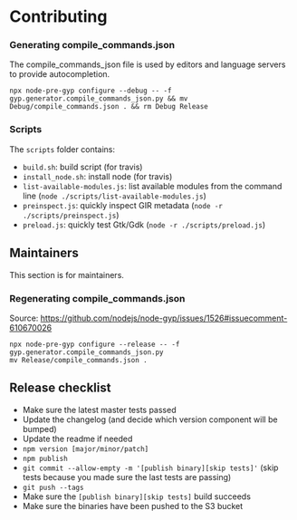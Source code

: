 
# Contributing

### Generating compile_commands.json

The compile_commands_json file is used by editors and language servers to provide autocompletion.

```
npx node-pre-gyp configure --debug -- -f gyp.generator.compile_commands_json.py && mv Debug/compile_commands.json . && rm Debug Release 
```

### Scripts

The `scripts` folder contains:

 - `build.sh`: build script (for travis)
 - `install_node.sh`: install node (for travis)
 - `list-available-modules.js`: list available modules from the command line (`node ./scripts/list-available-modules.js`)
 - `preinspect.js`: quickly inspect GIR metadata (`node -r ./scripts/preinspect.js`)
 - `preload.js`: quickly test Gtk/Gdk (`node -r ./scripts/preload.js`)

## Maintainers

This section is for maintainers.

### Regenerating compile_commands.json

Source: https://github.com/nodejs/node-gyp/issues/1526#issuecomment-610670026

```
npx node-pre-gyp configure --release -- -f gyp.generator.compile_commands_json.py
mv Release/compile_commands.json .
```

## Release checklist

- Make sure the latest master tests passed
- Update the changelog (and decide which version component will be bumped)
- Update the readme if needed
- `npm version [major/minor/patch]`
- `npm publish`
- `git commit --allow-empty -m '[publish binary][skip tests]'` (skip tests
  because you made sure the last tests are passing)
- `git push --tags`
- Make sure the `[publish binary][skip tests]` build succeeds
- Make sure the binaries have been pushed to the S3 bucket
